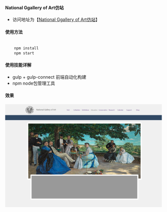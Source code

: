 #### National Ggallery of Art仿站

- 访问地址为【[National Ggallery of Art仿站](http://www.xjunyou.com/national-gallery-of-art/)】

#### 使用方法

```

    npm install
    npm start

```

#### 使用技能详解

- gulp + gulp-connect 前端自动化构建
- npm node包管理工具

#### 效果

![效果图](./img/result.png)
